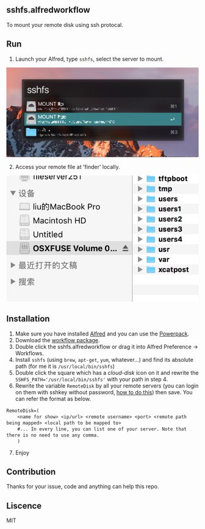 sshfs.alfredworkflow
---

To mount your remote disk using ssh protocal.

## Run

1. Launch your Alfred, type `sshfs`, select the server to mount.

![alfred](https://github.com/liu946/alfredworkflow_sshfd/blob/master/doc/alfred.png?raw=true)

2. Access your remote file at 'finder' locally.

![finder](https://github.com/liu946/alfredworkflow_sshfd/blob/master/doc/finder.png?raw=true)

## Installation

1. Make sure you have installed [Alfred](https://www.alfredapp.com/) and you can use the [Powerpack](https://www.alfredapp.com/powerpack/buy/).
2. Download the [workflow package](https://github.com/liu946/alfredworkflow_sshfd/blob/master/sshfs.alfredworkflow?raw=true).
3. Double click the sshfs.alfredworkflow or drag it into Alfred Preference -> Workflows.
4. Install `sshfs` (using `brew`, `apt-get`, `yum`, whatever...) and find its absolute path (for me it is `/usr/local/bin/sshfs`)
5. Double click the square which has a *cloud-disk* icon on it and rewrite the `SSHFS_PATH='/usr/local/bin/sshfs'` with your path in step 4.
6. Rewrite the variable `RemoteDisk` by all your remote servers (you can login on them with sshkey without password, [how to do this](https://help.ubuntu.com/community/SSH/OpenSSH/Keys)) then save. You can refer the format as below.

```
RemoteDisk=(
	<name for show> <ip/url> <remote username> <port> <remote path being mapped> <local path to be mapped to>
	#... In every line, you can list one of your server. Note that there is no need to use any comma.
	)

```

7. Enjoy

## Contribution

Thanks for your issue, code and anything can help this repo.

## Liscence

MIT
